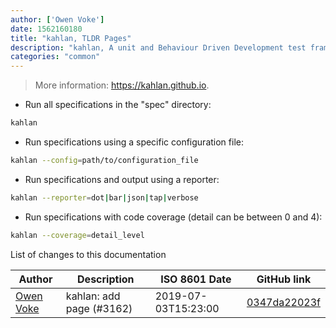 ```yaml
---
author: ['Owen Voke']
date: 1562160180
title: "kahlan, TLDR Pages"
description: "kahlan, A unit and Behaviour Driven Development test framework for PHP."
categories: "common"
---
```

> More information: <https://kahlan.github.io>.

- Run all specifications in the "spec" directory:

```bash
kahlan
```

- Run specifications using a specific configuration file:

```bash
kahlan --config=path/to/configuration_file
```

- Run specifications and output using a reporter:

```bash
kahlan --reporter=dot|bar|json|tap|verbose
```

- Run specifications with code coverage (detail can be between 0 and 4):

```bash
kahlan --coverage=detail_level
```
List of changes to this documentation


Author | Description | ISO 8601 Date | GitHub link
------|-----|-----|-----
[Owen Voke](mailto:owzie123@gmail.com) | kahlan: add page (#3162) | 2019-07-03T15:23:00 | [0347da22023f](https://github.com/tldr-pages/tldr/commit/0347da22023f9bce5001a2437dba0b163c52e351)

